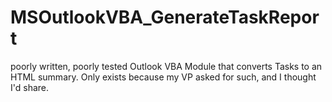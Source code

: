 # MSOutlookVBA_GenerateTaskReport
poorly written, poorly tested Outlook VBA Module that converts Tasks to an HTML summary.  Only exists because my VP asked for such, and I thought I'd share.
